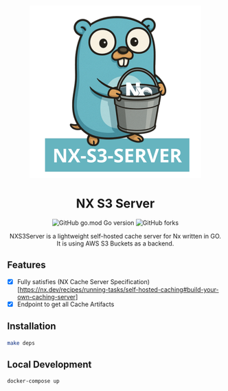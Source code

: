 <div align="center">

<img src="readme/nx-s3-server-transparent.png" width="400px">

# NX S3 Server

![GitHub go.mod Go version](https://img.shields.io/github/go-mod/go-version/mjarmoc/nx-s3-server?style=flat)
![GitHub forks](https://img.shields.io/github/forks/mjarmoc/nx-s3-server?style=flat)

NXS3Server is a lightweight self-hosted cache server for Nx written in GO.<br/>
It is using AWS S3 Buckets as a backend.

</div>

## Features

- [x] Fully satisfies (NX Cache Server Specification)[https://nx.dev/recipes/running-tasks/self-hosted-caching#build-your-own-caching-server]
- [x] Endpoint to get all Cache Artifacts

## Installation

```sh
make deps
```

## Local Development

```sh
docker-compose up
```
